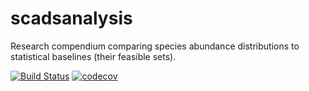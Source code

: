# scadsanalysis
Research compendium comparing species abundance distributions to statistical baselines (their feasible sets). 


[![Build Status](https://travis-ci.com/diazrenata/scadsanalysis.svg)](https://travis-ci.com/diazrenata/scadsanalysis) [![codecov](https://codecov.io/gh/diazrenata/scadsanalysis/branch/clean-and-tests/graph/badge.svg)](https://codecov.io/gh/diazrenata/scadsanalysis)
